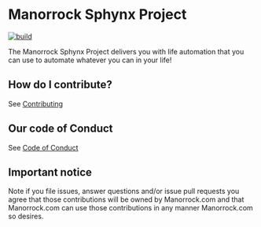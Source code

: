 # Manorrock Sphynx Project

[![build](https://github.com/manorrock/sphynx/actions/workflows/build.yml/badge.svg)](https://github.com/manorrock/sphynx/actions/workflows/build.yml)

The Manorrock Sphynx Project delivers you with life automation that you can use
to automate whatever you can in your life!

## How do I contribute?

See [Contributing](CONTRIBUTING.md)

## Our code of Conduct

See [Code of Conduct](CODE_OF_CONDUCT.md)

## Important notice

Note if you file issues, answer questions and/or issue pull requests you agree
that those contributions will be owned by Manorrock.com and that Manorrock.com 
can use those contributions in any manner Manorrock.com so desires.
